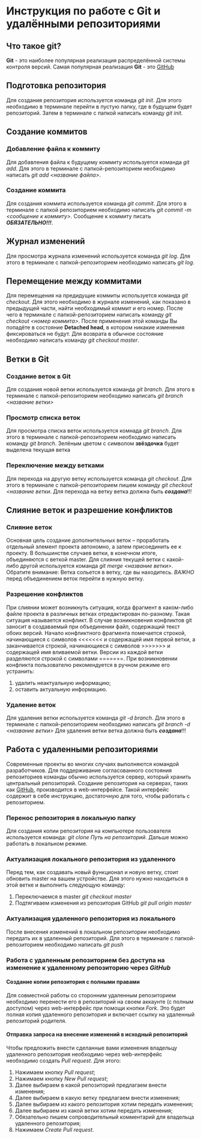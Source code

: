# Инструкция по работе с Git и удалёнными репозиториями

## Что такое git?
**Git** - это наиболее популярная реализация распределённой системы контроля версий. Самая популярная реализация **Git** - это [GitHub](https://github.com/)

## Подготовка репозитория
Для создания репозитория используется команда *git init*. Для этого необходимо в терминале перейти в пустую папку, где в будущем будет репозиторий. Затем в терминале с папкой написать команду *git init*.

## Создание коммитов

### Добавление файла к коммиту
Для добавления файла к будущему коммиту используется команда *git add*. Для этого в терминале с папкой-репозиторием необходимо написать *git add <название файла>*.

### Создание коммита
Для создания коммита используется команда *git commit*. Для этого в терминале с папкой репозиторием необходимо написать *git commit -m <сообщение к коммиту>*. Сообщение к коммиту писать ***ОБЯЗАТЕЛЬНО!!!***.

## Журнал изменений
Для просмотра журнала изменений используется команда *git log*. Для этого в терминале с папкой-репозиторием необходимо написать *git log*.

## Перемещение между коммитами
Для перемещения на предидущие коммиты используется команда *git checkout*. Для этого необходимо в журнале изменений, как показано в предыдущей части, найти необходимый коммит и его номер. После чего в терминале с папкой-репозиторием написать команду *git checkout <номер коммита>*. После применения этой команды Вы попадёте в состояние **Detached head**, в котором никакие изменения фиксироваться не будут. Для возврата в обычное состояние необходимо написать команду *git checkout master*.

## Ветки в Git
### Создание веток в Git
Для создания новой ветки используется команда *git branch*. Для этого в терминале с папкой-репозиторием необходимо написать *git branch <название ветки>*

### Просмотр списка веток
Для просмотра списка веток используется комнада *git branch*. Для этого в терминале с папкой-репозиторием необходимо написать команду *git branch*. Зелёным цветом с символом **звёздочка** будет выделена текущая ветка

### Переключение между ветками
Для перехода на другую ветку используется команда *git checkout*. Для этого в терминале с папкой-репозиторием пишем команду *git checkout <название ветки*. Для перехода на ветку ветка должна быть ***создана***!!!

## Слияние веток и разрешение конфликтов

### Слияние веток 
Основная цель создание дополнительных веток – проработать отдельный элемент проекта автономно, а затем присоединить еe к проекту. В большинстве случаев ветки, в конечном итоге, объединяются с веткой master. 
Для слияния текущей ветки с какой-либо другой используется команда *git merge <название ветки>*. Обратите внимание: Ветка сольется в ветку, где вы находитесь. *ВАЖНО* перед объединением веток перейти в нужную ветку.

### Разрешение конфликтов
При слиянии может возникнуть ситуация, когда фрагмент в каком-либо файле проекта в различных ветках отредактирован по-разному. Такая ситуация называется конфликт. В случае возникновения конфликтов git заносит в создаваемый при объединении  файл, содержащий текст обоих версий. Начало конфликтного фрагмента помечается строкой, начинающиеся с символов <<<<<<< и содержащей имя первой ветки, а заканчивается строкой, начинающиеся с символов >>>>>>> и содержащей имя вливаемой ветки. Версии из каждой ветки разделяются строкой с символами =======. 
При возникновении конфликта пользователю рекомендуется в ручном режиме его устранить: 
1. удалить неактуальную информацию;
2. оставить актуальную информацию.

### Удаление веток
Для удаления ветки используется команда *git -d branch*. Для этого в терминале с папкой-репозиторием необходимо написать *git branch -d <название ветки>* Для удаления ветки ветка должна быть ***создана***!!!

## Работа с удаленными репозиториями
Современные проекты во многих случаях выполняются командой разработчиков. Для поддерживание согласованного состояния репозиториев команды обычно используется сервер, который хранить центральный репозиторий. Создание репозитория на серверах, таких как [GitHub](https://github.com/), производится в web-интерфейсе. Такой интерфейс содержит в себе инструкцию, достаточную для того, чтобы работать с репозиторием.

### Перенос репозитория в локальную папку
Для создания копии репозитория на компьютере пользователя используется команда: *git clone Путь на репозиторий*. Дальше можно работать в локальном режиме.

### Актуализация локального репозитория из удаленного 
Перед тем, как создавать новый функционал и новую ветку, стоит обновить master на вашем устройстве. Для этого нужно находиться в этой ветке и выполнить следующую команду: 
1. Переключаемся в master *git checkout master*
2. Подтягиваем изменения из репозитория GitHub *git pull origin master*

### Актуализация удаленного репозитория из локального
После внесения изменений в локальном репозитории необходимо передать их в удаленный репозиторий. Для этого в терминале с папкой-репозиторием необходимо написать *git push <origin> <master>* 

### Работа с удаленным репозиторием без доступа на изменение к удаленному репозиторию через *GitHub*

#### Создание копии репозитория с полными правами
Для совместной работы со сторонним удаленным репозиторием необходимо перенести его в репозиторий на своем аккаунте (с полным доступом) через web-интерфейс при помощи кнопки *Fork*. Это будет полная копия удаленного репозитория и включает ссылку на удаленный репозиторий родителя.

#### Отправка запроса на внесение изменений в исходный репозиторий 
Чтобы предложить внести сделанные вами изменения владельцу удаленного репозитория необходимо через web-интерфейс необходимо создать *Pull request*. Для этого:
1. Нажимаем кнопку  *Pull request*;
2. Нажимаем кнопку  *New Pull request*;
3. Далее выбираем в какой репозиторий предлагаем внести изменения;
4. Далее выбираем в какую ветку предлагаем внести изменения;
5. Далее выбираем из какого репозитория хотим передать изменения;
6. Далее выбираем из какой ветки хотим передать изменения;
7. Обязательно пишем сопроводительный комментарий для владельца удаленного репозитория;
8. Нажимаем *Create Pull request*.